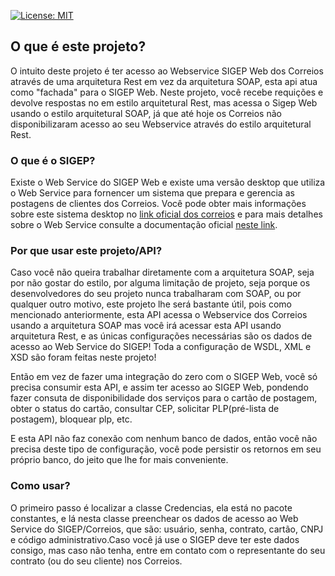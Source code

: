 [![License: MIT](https://img.shields.io/badge/License-MIT-yellow.svg)](https://opensource.org/licenses/MIT)


## O que é este projeto?
O intuito deste projeto é ter acesso ao Webservice SIGEP Web dos Correios através de uma arquitetura Rest em vez da arquitetura SOAP, esta api atua como "fachada" para o SIGEP Web.
Neste projeto, você recebe requições e devolve respostas no em estilo arquitetural Rest, mas acessa o Sigep Web usando o estilo arquitetural SOAP, já que até hoje os Correios não disponibilizaram acesso ao seu Webservice através do estilo arquitetural Rest.

### O que é o SIGEP?
Existe o Web Service do SIGEP Web e existe uma versão desktop que utiliza o Web Service para fornencer um sistema que prepara e gerencia as postagens de clientes dos Correios. Você pode obter mais informações sobre este sistema desktop no <a href="https://www.correios.com.br/a-a-z/sigep-web-gerenciador-de-postagens-dos-correios">link oficial dos correios</a> e para mais detalhes sobre o Web Service consulte a documentação oficial <a href="http://www.corporativo.correios.com.br/encomendas/sigepweb/doc/Manual_de_Implementacao_do_Web_Service_SIGEP_WEB.pdf">neste link</a>.

### Por que usar este projeto/API?
Caso você não queira trabalhar diretamente com a arquitetura SOAP, seja por não gostar do estilo, por alguma limitação de projeto, seja porque os desenvolvedores do seu projeto nunca trabalharam com SOAP, ou por qualquer outro motivo, este projeto lhe será bastante útil, pois como mencionado anteriormente, esta API acessa o Webservice dos Correios usando a arquitetura SOAP mas você irá acessar esta API usando arquitetura Rest, e as únicas configurações necessárias são os dados de acesso ao Web Service do SIGEP! Toda a configuração de WSDL, XML e XSD são foram feitas neste projeto!

Então em vez de fazer uma integração do zero com o SIGEP Web, você só precisa consumir esta API, e assim ter acesso ao SIGEP Web, pondendo fazer consuta de disponibilidade dos serviços para o cartão de postagem, obter o status do cartão, consultar CEP, solicitar PLP(pré-lista de postagem), bloquear plp, etc.

E esta API não faz conexão com nenhum banco de dados, então você não precisa deste tipo de configuração, você pode persistir os retornos em seu próprio banco, do jeito que lhe for mais conveniente.

### Como usar?
O primeiro passo é localizar a classe Credencias, ela está no pacote constantes, e lá nesta classe preenchear os dados de acesso ao Web Service do SIGEP/Correios, que são: usuário, senha, contrato, cartão, CNPJ e código administrativo.Caso você já use o SIGEP deve ter este dados consigo, mas caso não tenha, entre em contato com o representante do seu contrato (ou do seu cliente) nos Correios.



